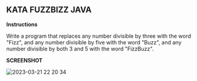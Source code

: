 ## KATA FUZZBIZZ JAVA

<b>Instructions</b>

Write a program that replaces any number divisible by three with the word "Fizz", and any number divisible by five with the word "Buzz", and any number divisible by both 3 and 5 with the word "FizzBuzz".

<b>SCREENSHOT</b>

![2023-03-21 22 20 34](https://user-images.githubusercontent.com/116891081/226744896-295736a8-db52-4a7a-8b08-c6a3ea058f8a.jpg)


